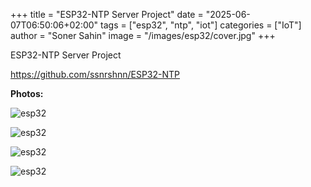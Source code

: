 +++
title = "ESP32-NTP Server Project"
date = "2025-06-07T06:50:06+02:00"
tags = ["esp32", "ntp", "iot"]
categories = ["IoT"]
author = "Soner Sahin"
image = "/images/esp32/cover.jpg"
+++

ESP32-NTP Server Project

https://github.com/ssnrshnn/ESP32-NTP

**Photos:**

![esp32](/images/esp32/1.jpg)

![esp32](/images/esp32/2.jpg)

![esp32](/images/esp32/3.jpg)

![esp32](/images/esp32/cover.jpg)